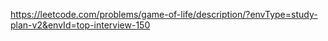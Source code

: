 https://leetcode.com/problems/game-of-life/description/?envType=study-plan-v2&envId=top-interview-150